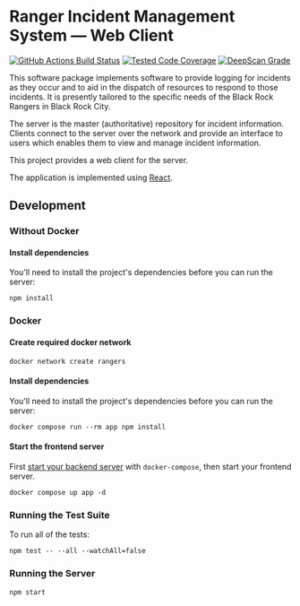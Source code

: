 # Ranger Incident Management System — Web Client

[![GitHub Actions Build Status](https://github.com/burningmantech/ranger-ims-web/workflows/CI%2fCD/badge.svg)](https://github.com/burningmantech/ranger-ims-web/actions)
[![Tested Code Coverage](https://codecov.io/github/burningmantech/ranger-ims-web/coverage.svg?branch=master)](https://codecov.io/github/burningmantech/ranger-ims-web?branch=master)
[![DeepScan Grade](https://deepscan.io/api/teams/16805/projects/20111/branches/537679/badge/grade.svg)](https://deepscan.io/dashboard#view=project&tid=16805&pid=20111&bid=537679)

This software package implements software to provide logging for incidents as they occur and to aid in the dispatch of resources to respond to those incidents.
It is presently tailored to the specific needs of the Black Rock Rangers in Black Rock City.

The server is the master (authoritative) repository for incident information.
Clients connect to the server over the network and provide an interface to users which enables them to view and manage incident information.

This project provides a web client for the server.

The application is implemented using [React](https://reactjs.org/).

## Development

### Without Docker

#### Install dependencies

You'll need to install the project's dependencies before you can run the server:

```console
npm install
```

### Docker

#### Create required docker network

```console
docker network create rangers
```

#### Install dependencies

You'll need to install the project's dependencies before you can run the server:

```console
docker compose run --rm app npm install
```

#### Start the frontend server

First [start your backend server](https://github.com/burningmantech/ranger-ims-server#development) with `docker-compose`, then start your frontend server.

```console
docker compose up app -d
```

### Running the Test Suite

To run all of the tests:

```console
npm test -- --all --watchAll=false
```

### Running the Server

```console
npm start
```
